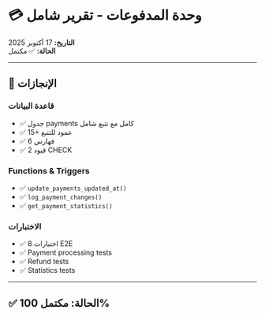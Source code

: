 # 💳 وحدة المدفوعات - تقرير شامل

**التاريخ:** 17 أكتوبر 2025  
**الحالة:** ✅ مكتمل

---

## 🎯 الإنجازات

### قاعدة البيانات

- ✅ جدول payments كامل مع تتبع شامل
- ✅ 15+ عمود للتتبع
- ✅ 6 فهارس
- ✅ 2 قيود CHECK

### Functions & Triggers

- ✅ `update_payments_updated_at()`
- ✅ `log_payment_changes()`
- ✅ `get_payment_statistics()`

### الاختبارات

- ✅ 8 اختبارات E2E
- ✅ Payment processing tests
- ✅ Refund tests
- ✅ Statistics tests

---

## ✅ الحالة: **مكتمل 100%**
